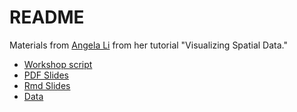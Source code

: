 # README

Materials from [Angela Li](https://angela-li.github.io/) from her tutorial "Visualizing Spatial Data." 

- [Workshop script](https://github.com/AAAS-STPF-R-AG/slides/blob/master/2020-01-21/2020-01-21_script.R)
- [PDF Slides](https://github.com/AAAS-STPF-R-AG/slides/blob/master/2020-01-21/2020-01-21_visualizing-spatial-data.pdf)
- [Rmd Slides](https://github.com/AAAS-STPF-R-AG/slides/blob/master/2020-01-21/2020-01-21_visualizing-spatial-data.Rmd)
- [Data](https://github.com/AAAS-STPF-R-AG/slides/tree/master/2020-01-21/data)
